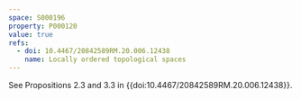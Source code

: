 ```yaml
---
space: S000196
property: P000120
value: true
refs:
  - doi: 10.4467/20842589RM.20.006.12438
    name: Locally ordered topological spaces
---
```


See Propositions 2.3 and 3.3 in {{doi:10.4467/20842589RM.20.006.12438}}.
